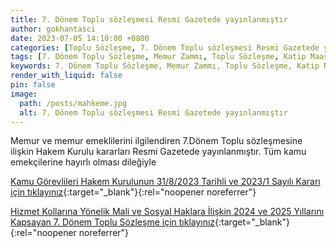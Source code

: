 ```yaml
---
title: 7. Dönem Toplu sözleşmesi Resmi Gazetede yayınlanmıştır
author: gokhantasci
date: 2023-07-05 14:10:00 +0800
categories: [Toplu Sözleşme, 7. Dönem Toplu sözleşmesi Resmi Gazetede yayınlanmıştır]
tags: [7. Dönem Toplu Sözleşme, Memur Zammı, Toplu Sözleşme, Katip Maaşı, Adliye Maaşları, adliyeci]
keywords: 7. Dönem Toplu Sözleşme, Memur Zammı, Toplu Sözleşme, Katip Maaşı, Adliye Maaşları
render_with_liquid: false
pin: false
image:
  path: /posts/mahkeme.jpg
  alt: 7. Dönem Toplu sözleşmesi Resmi Gazetede yayınlanmıştır
---
```


Memur ve memur emeklilerini ilgilendiren 7.Dönem Toplu sözleşmesine ilişkin Hakem Kurulu kararları Resmi Gazetede yayınlanmıştır.
Tüm kamu emekçilerine hayırlı olması dileğiyle


[Kamu Görevlileri Hakem Kurulunun 31/8/2023 Tarihli ve 2023/1 Sayılı Kararı için tıklayınız](https://www.resmigazete.gov.tr/eskiler/2023/09/20230903-18.pdf){:target="_blank"}{:rel="noopener noreferrer"}

[Hizmet Kollarına Yönelik Mali ve Sosyal Haklara İlişkin 2024 ve 2025 Yıllarını Kapsayan 7. Dönem Toplu Sözleşme için tıklayınız](https://www.resmigazete.gov.tr/eskiler/2023/09/20230903-17.pdf){:target="_blank"}{:rel="noopener noreferrer"}